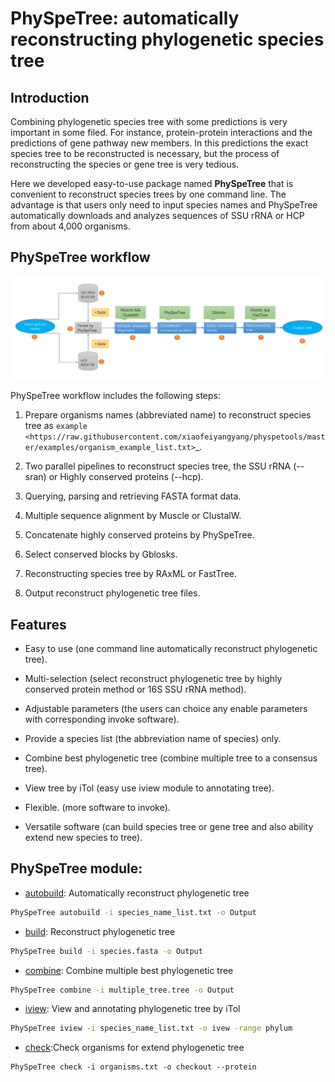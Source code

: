 
# PhySpeTree: automatically reconstructing phylogenetic species tree


## Introduction

Combining phylogenetic species tree with some predictions is very important in some filed. For instance,
protein-protein interactions and the predictions of gene pathway new members. In this predictions the exact species tree to be reconstructed
is necessary, but the process of reconstructing the species or gene tree is very tedious.

Here we developed easy-to-use package named **PhySpeTree** that is convenient to reconstruct species trees by one command line.
The advantage is that users only need to input species names and PhySpeTree automatically downloads
and analyzes sequences of SSU rRNA or HCP from about 4,000 organisms.


## PhySpeTree workflow


![workflow](img/PhySpeTree_work_follow.png)


PhySpeTree workflow includes the following steps:

1. Prepare organisms names (abbreviated name) to reconstruct species tree as `example <https://raw.githubusercontent.com/xiaofeiyangyang/physpetools/master/examples/organism_example_list.txt>`_.

2. Two parallel pipelines to reconstruct species tree, the SSU rRNA (--sran) or Highly conserved proteins (--hcp).

3. Querying, parsing and retrieving FASTA format data.

4. Multiple sequence alignment by Muscle or ClustalW.

5. Concatenate highly conserved proteins by PhySpeTree.

6. Select conserved blocks by Gblosks.

7. Reconstructing species tree by RAxML or FastTree.

8. Output reconstruct phylogenetic tree files.



## Features

- Easy to use (one command line automatically reconstruct phylogenetic tree).

- Multi-selection (select reconstruct phylogenetic tree by highly conserved protein method or 16S SSU rRNA method).

- Adjustable parameters (the users can choice any enable parameters with corresponding invoke software).

- Provide a species list (the abbreviation name of species) only.

- Combine best phylogenetic tree (combine multiple tree to a consensus tree).

- View tree by iTol (easy use iview module to annotating tree).

- Flexible. (more software to invoke).

- Versatile software (can build species tree or gene tree and also ability extend new species to tree).


## PhySpeTree module:

* [autobuild](usage.md#autobuild): Automatically reconstruct phylogenetic tree

```bash
PhySpeTree autobuild -i species_name_list.txt -o Output
```


* [build](usage.md#build): Reconstruct phylogenetic tree

```bash
PhySpeTree build -i species.fasta -o Output
```

* [combine](usage.md#combine): Combine multiple best phylogenetic tree 

```bash
PhySpeTree combine -i multiple_tree.tree -o Output
```


* [iview](usage.md#iview): View and annotating phylogenetic tree by iTol

```bash
PhySpeTree iview -i species_name_list.txt -o ivew -range phylum 
```

* [check](usage.md#check):Check organisms for extend phylogenetic tree 

```
PhySpeTree check -i organisms.txt -o checkout --protein
```


[1]: example/organism_example_list.txt